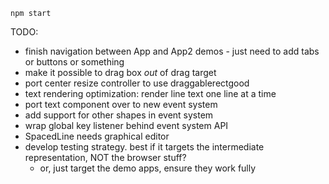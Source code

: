 `npm start`

TODO:
- finish navigation between App and App2 demos - just need to add tabs or buttons or something
- make it possible to drag box _out_ of drag target
- port center resize controller to use draggablerectgood
- text rendering optimization: render line text one line at a time
- port text component over to new event system
- add support for other shapes in event system
- wrap global key listener behind event system API
- SpacedLine needs graphical editor
- develop testing strategy. best if it targets the intermediate representation, NOT the browser stuff?
  - or, just target the demo apps, ensure they work fully

